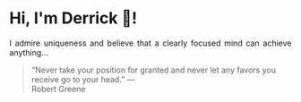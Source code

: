 # Hi, I'm Derrick 👋!
<p align="justify">I admire uniqueness and believe that a clearly focused mind can achieve anything...</p> 
<!-- #quote-start -->
<blockquote>&ldquo;Never take your position for granted and never let any favors you receive go to your head.&rdquo; &mdash; <footer>Robert Greene</footer></blockquote>
<!-- #quote-end -->

